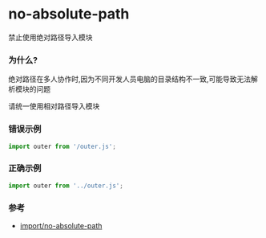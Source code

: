 # no-absolute-path

禁止使用绝对路径导入模块

### 为什么?

绝对路径在多人协作时,因为不同开发人员电脑的目录结构不一致,可能导致无法解析模块的问题

请统一使用相对路径导入模块

### 错误示例

```js
import outer from '/outer.js';
```

### 正确示例

```js
import outer from '../outer.js';
```

### 参考

- [import/no-absolute-path](https://github.com/benmosher/eslint-plugin-import/blob/master/docs/rules/no-absolute-path.md)
